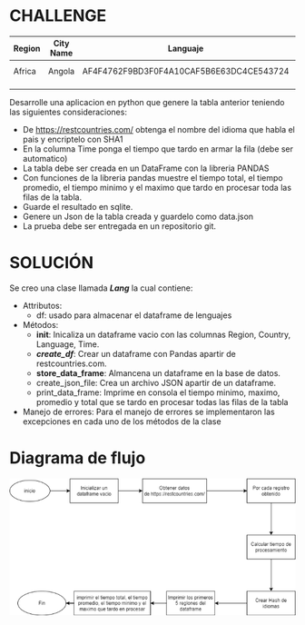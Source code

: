 # CHALLENGE

|  Region | City Name |  Languaje | Time  |
|---|---|---|---|
|  Africa | Angola  |  AF4F4762F9BD3F0F4A10CAF5B6E63DC4CE543724 | 0.23 ms  |
|   |   |   |   |
|   |   |   |   |

Desarrolle una aplicacion en python que genere la tabla anterior teniendo las siguientes consideraciones:

- De https://restcountries.com/ obtenga el nombre del idioma que habla el pais y encriptelo con SHA1
- En la columna Time ponga el tiempo que tardo en armar la fila (debe ser automatico)
- La tabla debe ser creada en un DataFrame con la libreria PANDAS
- Con funciones de la libreria pandas muestre el tiempo total, el tiempo promedio, el tiempo minimo y el maximo que tardo en procesar toda las filas de la tabla.
- Guarde el resultado en sqlite.
- Genere un Json de la tabla creada y guardelo como data.json
- La prueba debe ser entregada en un repositorio git.

# SOLUCIÓN

Se creo una clase llamada ***Lang*** la cual contiene:

- Attributos:
  - df: usado para almacenar el dataframe de lenguajes
- Métodos:
  - __init__: Inicaliza un dataframe vacio con las columnas Region, Country, Language, Time.
  - ***create_df***: Crear un dataframe con Pandas apartir de restcountries.com.
  - **store_data_frame**: Almancena un dataframe en la base de datos.
  - create_json_file: Crea un archivo JSON apartir de un dataframe.
  - print_data_frame: Imprime en consola el tiempo minimo, maximo, promedio y total que se tardo en procesar todas las filas de la tabla
- Manejo de errores:
  Para el manejo de errores se implementaron las excepciones en cada uno de los métodos de la clase
  
# Diagrama de flujo

![alt text](https://github.com/victrsanchez/tangelolatam-challenge/blob/master/diagrama_de_flujo.png)
